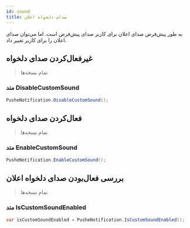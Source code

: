 ```yaml
---
id: sound
title: صدای دلخواه اعلان
---
```



به طور پیش‌فرض صدای اعلان برای کاربر صدای پیش‌فرض است. اما می‌توان صدای اعلان را برای کاربر تغییر داد.

## غیرفعال‌کردن صدای دلخواه
> تمام نسخه‌ها


### متد DisableCustomSound


```java
PusheNotification.DisableCustomSound();
```

## فعال‌کردن صدای دلخواه
> تمام نسخه‌ها



### متد EnableCustomSound


```java
PusheNotification.EnableCustomSound();
```

## بررسی فعال‌بودن صدای دلخواه اعلان
> تمام نسخه‌ها



### متد IsCustomSoundEnabled


```java
var isCustomSoundEnabled = PusheNotification.IsCustomSoundEnabled();
```